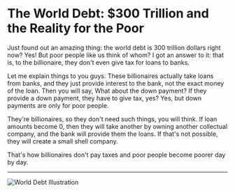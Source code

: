 # The World Debt: $300 Trillion and the Reality for the Poor

Just found out an amazing thing: the world debt is 300 trillion dollars right now? Yes! But poor people like us think of whom? I got an answer to it: that is, to the billionaire, they don't even give tax for loans to banks.

Let me explain things to you guys. These billionaires actually take loans from banks, and they just provide interest to the bank, not the exact money of the loan. Then you will say, What about the down payment? If they provide a down payment, they have to give tax, yes? Yes, but down payments are only for poor people.

They're billionaires, so they don't need such things, you will think. If loan amounts become 0, then they will take another by owning another collectual company, and the bank will provide them the loans. If that's not possible, they will create a small shell company.

That's how billionaires don't pay taxes and poor people become poorer day by day.

---

![World Debt Illustration](assets/yourimage.jpg)